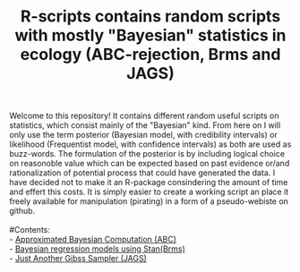 <h1 align="center">R-scripts contains random scripts with mostly "Bayesian" statistics in ecology (ABC-rejection, Brms and JAGS) </h1>  <br />

Welcome to this repository! It contains different random useful scripts on statistics, which consist mainly of the "Bayesian" kind. From here on
I will only use the term posterior (Bayesian model, with credibility intervals) or likelihood (Frequentist model, with confidence intervals) as
both are used as buzz-words. The formulation of the posterior is by including logical choice on reasonoble value which can be expected based on past evidence 
or/and rationalization of potential process that could have generated the data. I have decided not to make it an R-package consindering 
the amount of time and effert this costs. It is simply easier to create a working script an place it freely available for manipulation (pirating) 
in a form of a pseudo-webiste on github.<br />
  <br />
#Contents:<br />
    - [Approximated Bayesian Computation (ABC)](https://github.com/snwikaij/R-scripts/tree/main/JAGS)<br />
    - [Bayesian regression models using Stan(Brms)](https://github.com/snwikaij/R-scripts/tree/main/Brms)<br />
    - [Just Another Gibss Sampler (JAGS)](https://github.com/snwikaij/R-scripts/tree/main/JAGS)<br />
